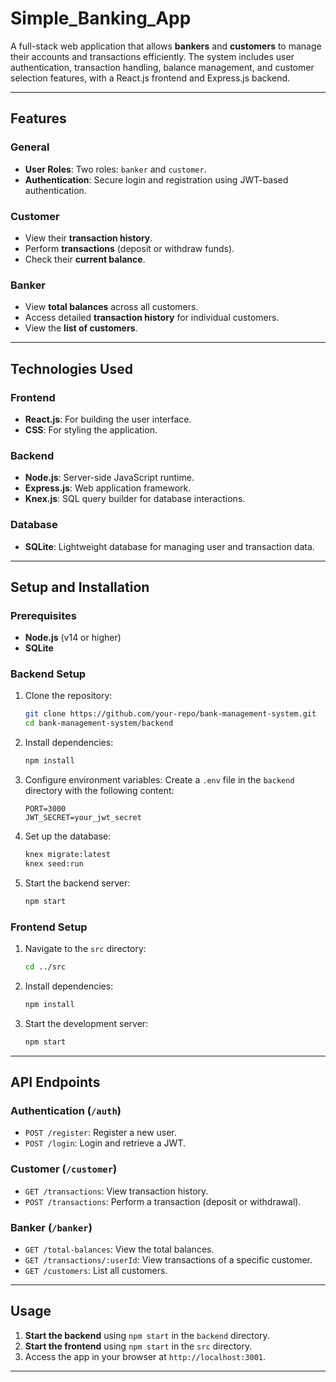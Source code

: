  # Simple_Banking_App

A full-stack web application that allows **bankers** and **customers** to manage their accounts and transactions efficiently. The system includes user authentication, transaction handling, balance management, and customer selection features, with a React.js frontend and Express.js backend.

---

## Features

### General
- **User Roles**: Two roles: `banker` and `customer`.
- **Authentication**: Secure login and registration using JWT-based authentication.

### Customer
- View their **transaction history**.
- Perform **transactions** (deposit or withdraw funds).
- Check their **current balance**.

### Banker
- View **total balances** across all customers.
- Access detailed **transaction history** for individual customers.
- View the **list of customers**.

---

## Technologies Used

### Frontend
- **React.js**: For building the user interface.
- **CSS**: For styling the application.

### Backend
- **Node.js**: Server-side JavaScript runtime.
- **Express.js**: Web application framework.
- **Knex.js**: SQL query builder for database interactions.

### Database
- **SQLite**: Lightweight database for managing user and transaction data.

---

## Setup and Installation

### Prerequisites
- **Node.js** (v14 or higher)
- **SQLite**

### Backend Setup
1. Clone the repository:
    ```bash
    git clone https://github.com/your-repo/bank-management-system.git
    cd bank-management-system/backend
    ```
2. Install dependencies:
    ```bash
    npm install
    ```
3. Configure environment variables:
    Create a `.env` file in the `backend` directory with the following content:
    ```plaintext
    PORT=3000
    JWT_SECRET=your_jwt_secret
    ```
4. Set up the database:
    ```bash
    knex migrate:latest
    knex seed:run
    ```
5. Start the backend server:
    ```bash
    npm start
    ```

### Frontend Setup
1. Navigate to the `src` directory:
    ```bash
    cd ../src
    ```
2. Install dependencies:
    ```bash
    npm install
    ```
3. Start the development server:
    ```bash
    npm start
    ```

---

## API Endpoints

### Authentication (`/auth`)
- `POST /register`: Register a new user.
- `POST /login`: Login and retrieve a JWT.

### Customer (`/customer`)
- `GET /transactions`: View transaction history.
- `POST /transactions`: Perform a transaction (deposit or withdrawal).

### Banker (`/banker`)
- `GET /total-balances`: View the total balances.
- `GET /transactions/:userId`: View transactions of a specific customer.
- `GET /customers`: List all customers.

---

## Usage
1. **Start the backend** using `npm start` in the `backend` directory.
2. **Start the frontend** using `npm start` in the `src` directory.
3. Access the app in your browser at `http://localhost:3001`.

---
